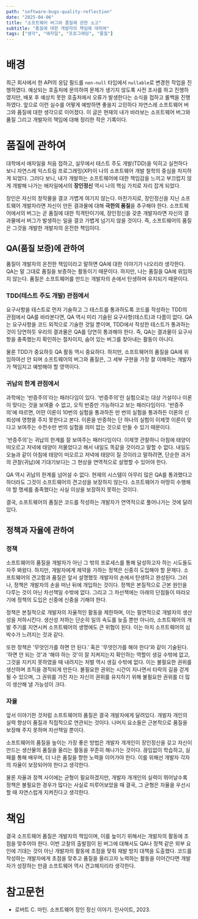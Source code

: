 ```yaml
---
path: "software-bugs-quality-reflection"
date: "2025-04-06"
title: "소프트웨어 버그와 품질에 관한 소고"
subtitle: "품질에 대한 개발자의 책임에 대하여"
tags: ["생각", "애자일", "프로그래밍", "품질"]
---
```


# 배경

최근 회사에서 한 API의 응답 필드를 `non-null` 타입에서 `nullable`로 변경한 작업을 진행하였다. 예상되는 호출처에 문의하여 문제가 생기지 않도록 사전 조사를 하고 진행하였지만, 배포 후 예상치 못한 호출처에서 오류가 발생한다는 소식을 접하고 롤백을 진행하였다.
앞으로 이런 실수를 어떻게 예방하면 좋을지 고민하다 자연스레 소프트웨어 버그와 품질에 대한 생각으로 이어졌다. 이 글은 현재의 내가 바라보는 소프트웨어 버그와 품질 그리고 개발자의 책임에 대해 정리한 작은 기록이다.

# 품질에 관하여

대학에서 애자일을 처음 접하고, 실무에서 테스트 주도 개발(TDD)을 익히고 실천하다 보니 자연스레 익스트림 프로그래밍(XP)이 나의 소프트웨어 개발 철학의 중심을 차지하게 되었다. 그러다 보니, 내가 개발하는 소프트웨어에 대한 책임감을 느끼고 부끄럽지 않게 개발해 나가는 애자일에서의 **장인정신** 역시 나의 핵심 가치로 자리 잡게 되었다.

장인은 자신의 창작물을 결코 가볍게 여기지 않는다. 마찬가지로, 장인정신을 지닌 소프트웨어 개발자라면 자신이 만든 결과물에 대해 **극한의 품질**을 추구해야 한다. 소프트웨어에서의 버그는 곧 품질에 대한 직격탄이기에, 장인정신을 갖춘 개발자라면 자신의 결과물에서 버그가 발생하는 일을 결코 가볍게 넘기지 않을 것이다.
즉, 소프트웨어의 품질은 그것을 개발한 개발자의 온전한 책임이다.

## QA(품질 보증)에 관하여

품질이 개발자의 온전한 책임이라고 말하면 QA에 대한 이야기가 나오리라 생각한다. QA는 말 그대로 품질을 보증하는 활동이기 때문이다. 하지만, 나는 품질을 QA에 위임하지 않는다. 품질은 소프트웨어를 만드는 개발자의 손에서 탄생하며 유지되기 때문이다.

### TDD(테스트 주도 개발) 관점에서

요구사항을 테스트로 먼저 기술하고 그 테스트를 통과하도록 코드를 작성하는 TDD의 관점에서 QA를 바라본다면, QA 역시 미리 기술된 요구사항(테스트)과 다름이 없다. QA는 요구사항을 코드 외적으로 기술한 것일 뿐이며, TDD에서 작성한 테스트가 통과하는 것이 당연하듯 우리의 결과물은 QA를 당연히 통과해야 한다. 즉, QA는 결과물이 요구사항을 충족했는지 확인하는 절차이지, 숨어 있는 버그를 찾아내는 활동이 아니다.

물론 TDD가 중요하듯 QA 활동 역시 중요하다. 하지만, 소프트웨어의 품질을 QA에 위임하여선 안 되며 소프트웨어의 버그와 품질은, 그 세부 구현을 가장 잘 이해하는 개발자가 책임지고 예방해야 할 영역이다.

### 귀납의 한계 관점에서

과학에는 '반증주의'라는 패러다임이 있다. '반증주의'란 실험으로는 대상 가설이나 이론이 맞다는 것을 보여줄 수 없고, 오직 반증만 가능하다고 보는 패러다임이다. '반증주의'에 따르면, 어떤 이론이 10번의 실험을 통과하든 만 번의 실험을 통과하든 이론의 신뢰성에 영향을 주지 못한다고 본다. 이론을 반증하는 단 하나의 실험이 이제껏 이론이 맞다고 보여주는 수천수만 번의 실험을 의미 없는 것으로 만들 수 있기 때문이다.

'반증주의'는 귀납의 한계를 잘 보여주는 패러다임이다. 이제껏 관찰하니 아침에 태양이 떠오르고 저녁에 태양이 저물었다고 해서 내일도 똑같을 것이라고 말할 수 없다. 내일도 오늘과 같이 아침에 태양이 떠오르고 저녁에 태양이 질 것이라고 말하려면, 단순한 과거의 관찰(귀납)에 기대기보다는 그 현상을 연역적으로 설명할 수 있어야 한다.

QA 역시 귀납의 한계를 넘어설 수 없다. 현재의 시스템이 아무리 많은 QA를 통과했다고 하더라도 그것이 소프트웨어의 견고성을 보장하지 않는다. 소프트웨어가 마땅히 수행해야 할 명세를 충족했다는 사실 이상을 보장하지 못하는 것이다.

결국, 소프트웨어의 품질은 코드를 작성하는 개발자가 연역적으로 풀어나가는 것에 달려있다.

## 정책과 자율에 관하여

### 정책

소프트웨어의 품질을 개발자가 아닌 그 밖의 프로세스를 통해 달성하고자 하는 시도들도 자주 봐왔다. 하지만, 개발자에게 제약을 가하는 정책은 신중히 도입해야 할 문제다. 소프트웨어의 견고함과 품질은 앞서 설명했듯 개발자의 손에서 탄생하고 완성된다. 그러나, 정책은 개발자의 손을 떠난 뒤에 개입하는 것이다. 정책은 본질적으로 근본 원인을 다루는 것이 아닌 차선책일 수밖에 없다. 그리고 그 차선책에는 아래의 단점들이 따라오기에 정책의 도입은 신중에 신중을 기해야 한다.

정책은 본질적으로 개발자의 자율적인 활동을 제한하며, 이는 필연적으로 개발자의 생산성을 저하시킨다. 생산성 저하는 단순히 일의 속도를 늦출 뿐만 아니라, 소프트웨어의 개발 주기를 지연시켜 소프트웨어의 생명에도 큰 위협이 된다. 이는 마치 소프트웨어의 심박수가 느려지는 것과 같다.

또한 정책은 '무엇인가를 하면 안 된다.' 혹은 '무엇인가를 해야 한다'와 같이 기술된다. '하면 안 되는 것'과 '해야 하는 것'이 잘 지켜지는지 확인하는 역할이 생길 수밖에 없고, 그것을 지키지 못하였을 때 내려지는 처벌 역시 생길 수밖에 없다. 이는 불필요한 권위를 생산하며 조직을 경직되게 만든다. 불필요한 권위는 시간이 지나면서 타락의 길을 걷게 될 수 있으며, 그 권위를 가진 자는 자신의 권위를 유지하기 위해 불필요한 권위를 더 많이 생산해 낼 가능성이 크다.

### 자율

앞서 이야기한 것처럼 소프트웨어의 품질은 결국 개발자에게 달려있다. 개발자 개인의 실력 향상이 품질과 직접적으로 연관되는 것이다. 나머지 요소들은 근본적으로 품질을 보장해 주지 못하며 차선책일 뿐이다.

소프트웨어의 품질을 높이는 가장 좋은 방법은 개발자 개개인이 장인정신을 갖고 자신이 만드는 생산물의 품질을 올리는 활동을 꾸준히 해나가는 것이다. 끊임없이 학습하고, 실패를 통해 배우며, 더 나은 품질을 향한 노력을 이어가야 한다. 이를 위해선 개발자 각자의 자율이 보장되어야 한다고 생각한다.

물론 자율과 정책 사이에는 균형이 필요하겠지만, 개발자 개개인의 실력이 뛰어날수록 정책은 불필요한 경우가 많다는 사실로 미루어보았을 때 결국, 그 균형은 자율을 우선시할 때 자연스럽게 지켜진다고 생각한다.

# 책임

결국 소프트웨어 품질은 개발자의 책임이며, 이를 높이기 위해서는 개발자의 활동에 초점을 맞추어야 한다. 이번 고찰의 출발점이 된 버그에 대해서도 QA나 정책 같은 외부 요인에 기대는 것이 아닌 개발자의 활동에 초점을 맞춰 재발 방지 대책을 도출했다. 코드를 작성하는 개발자에게 초점을 맞추고 품질을 올리고자 노력하는 활동을 이어간다면 개발자가 성장하는 만큼 소프트웨어 역시 견고해지리라 생각한다.

# 참고문헌

- 로버트 C. 마틴. 소프트웨어 장인 정신 이야기. 인사이트, 2023.
